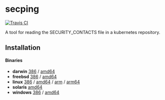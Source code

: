 # secping

[![Travis CI](https://travis-ci.org/jessfraz/secping.svg?branch=master)](https://travis-ci.org/jessfraz/secping)

A tool for reading the SECURITY_CONTACTS file in a kubernetes repository.

## Installation

#### Binaries

- **darwin** [386](https://github.com/jessfraz/secping/releases/download/v0.0.2/secping-darwin-386) / [amd64](https://github.com/jessfraz/secping/releases/download/v0.0.2/secping-darwin-amd64)
- **freebsd** [386](https://github.com/jessfraz/secping/releases/download/v0.0.2/secping-freebsd-386) / [amd64](https://github.com/jessfraz/secping/releases/download/v0.0.2/secping-freebsd-amd64)
- **linux** [386](https://github.com/jessfraz/secping/releases/download/v0.0.2/secping-linux-386) / [amd64](https://github.com/jessfraz/secping/releases/download/v0.0.2/secping-linux-amd64) / [arm](https://github.com/jessfraz/secping/releases/download/v0.0.2/secping-linux-arm) / [arm64](https://github.com/jessfraz/secping/releases/download/v0.0.2/secping-linux-arm64)
- **solaris** [amd64](https://github.com/jessfraz/secping/releases/download/v0.0.2/secping-solaris-amd64)
- **windows** [386](https://github.com/jessfraz/secping/releases/download/v0.0.2/secping-windows-386) / [amd64](https://github.com/jessfraz/secping/releases/download/v0.0.2/secping-windows-amd64)
